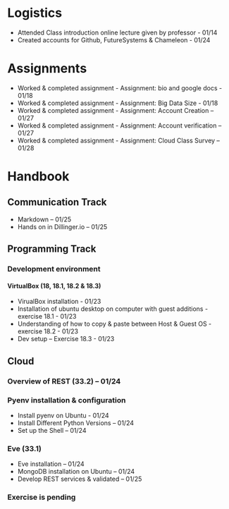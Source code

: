 #	Logistics
*	Attended Class introduction online lecture given by professor - 01/14
*	Created accounts for Github, FutureSystems & Chameleon - 01/24

#	Assignments
*	Worked & completed assignment - Assignment: bio and google docs - 01/18
*	Worked & completed assignment - Assignment: Big Data Size - 01/18
*	Worked & completed assignment - Assignment: Account Creation – 01/27
*	Worked & completed assignment - Assignment: Account verification – 01/27
*	Worked & completed assignment - Assignment: Cloud Class Survey – 01/28
	
#	Handbook
##	Communication Track
*	Markdown – 01/25
*	Hands on in Dillinger.io – 01/25
##	Programming Track
###	Development environment
####	VirtualBox (18, 18.1, 18.2 & 18.3)
*	VirualBox installation - 01/23
*	Installation of ubuntu desktop on computer with guest additions - exercise 18.1 - 01/23
*	Understanding of how to copy & paste between Host & Guest OS - exercise 18.2 - 01/23
*	Dev setup – Exercise 18.3 - 01/23

##	Cloud
###	Overview of REST (33.2) – 01/24
###	Pyenv installation & configuration 
*	Install pyenv on Ubuntu  - 01/24
*	Install Different Python Versions – 01/24
*	Set up the Shell – 01/24
###	Eve (33.1)
*	Eve installation – 01/24
*	MongoDB installation on Ubuntu – 01/24
*	Develop REST services & validated – 01/25
###	Exercise is pending
